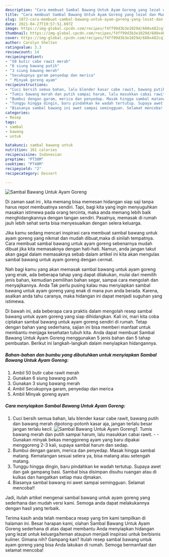 ```yaml
---
description: "Cara membuat Sambal Bawang Untuk Ayam Goreng yang lezat dan Mudah Dibuat"
title: "Cara membuat Sambal Bawang Untuk Ayam Goreng yang lezat dan Mudah Dibuat"
slug: 1072-cara-membuat-sambal-bawang-untuk-ayam-goreng-yang-lezat-dan-mudah-dibuat
date: 2021-04-27T19:57:51.697Z
image: https://img-global.cpcdn.com/recipes/f4ff99d3b3e1029d/680x482cq70/sambal-bawang-untuk-ayam-goreng-foto-resep-utama.jpg
thumbnail: https://img-global.cpcdn.com/recipes/f4ff99d3b3e1029d/680x482cq70/sambal-bawang-untuk-ayam-goreng-foto-resep-utama.jpg
cover: https://img-global.cpcdn.com/recipes/f4ff99d3b3e1029d/680x482cq70/sambal-bawang-untuk-ayam-goreng-foto-resep-utama.jpg
author: Carolyn Shelton
ratingvalue: 3.3
reviewcount: 14
recipeingredient:
- "50 butir cabe rawit merah"
- "6 siung bawang putih"
- "3 siung bawang merah"
- "Secukupnya garam penyedap dan merica"
- " Minyak goreng ayam"
recipeinstructions:
- "Cuci bersih semua bahan, lalu blender kasar cabe rawit, bawang putih dan bawang merah dipotong-potonh kasar aja, jangan terlalu besar jangan terlalu kecil."
- "Tumis bawang merah dan putih sampai harum, lalu masukkan cabai rawit.   Gunakan minyak bekas menggoreng ayam yang baru dipakai menggoreng 2-3 kali, supaya sambal harum dan sedap."
- "Bumbui dengan garam, merica dan penyedap. Masak hingga sambal matang. Kematangan sesuai selera ya, bisa matang atau setengah matang."
- "Tunggu hingga dingin, baru pindahkan ke wadah tertutup. Supaya awet dan gak gampang basi. Sambal bisa disimpan disuhu ruangan atau di kulkas dan hangatkan setiap mau djmakan."
- "Biasanya sambal bawang ini awet sampai semingguan. Selamat mencoba!!"
categories:
- Resep
tags:
- sambal
- bawang
- untuk

katakunci: sambal bawang untuk 
nutrition: 161 calories
recipecuisine: Indonesian
preptime: "PT38M"
cooktime: "PT40M"
recipeyield: "2"
recipecategory: Dessert

---
```



![Sambal Bawang Untuk Ayam Goreng](https://img-global.cpcdn.com/recipes/f4ff99d3b3e1029d/680x482cq70/sambal-bawang-untuk-ayam-goreng-foto-resep-utama.jpg)

Di zaman  saat ini , kita memang bisa memesan hidangan siap saji tanpa harus repot membuatnya sendiri. Tapi, bagi kita yang ingin menyuguhkan masakan istimewa pada orang tercinta, maka anda memang lebih baik menghidangkannya dengan tangan sendiri. Pasalnya, memasak di rumah jauh lebih sehat serta bisa menyesuaikan dengan selera keluarga.

Jika kamu sedang mencari inspirasi cara membuat sambal bawang untuk ayam goreng yang nikmat dan mudah dibuat,maka di sinilah tempatnya. Cara membuat sambal bawang untuk ayam goreng  sebenarnya mudah dibuat jika kita memasaknya dengan hati-hati. Namun, anda jangan takut akan gagal dalam memasaknya 
sebab dalam artikel ini kita akan mengulas sambal bawang untuk ayam goreng dengan cermat.  



Nah bagi kamu yang akan memasak sambal bawang untuk ayam goreng yang enak, ada beberapa tahap yang dapat dilakukan, mulai dari memilih jenis bahan, kemudian pemilihan bahan segar, sampai cara mengolah dan menyajikannya. Anda Tak perlu pusing kalau mau menyiapkan sambal bawang untuk ayam goreng yang enak di mana pun anda berada. Karena, asalkan anda  tahu caranya, maka hidangan ini dapat menjadi suguhan yang istimewa.

Di bawah ini, ada beberapa cara praktis  dalam mengolah resep sambal bawang untuk ayam goreng yang siap dihidangkan. Kali ini, mari kita coba ciptakan sambal bawang untuk ayam goreng sendiri di rumah. Tetap dengan bahan yang sederhana, sajian ini bisa memberi manfaat untuk membantu menjaga kesehatan tubuh kita. Anda dapat membuat Sambal Bawang Untuk Ayam Goreng menggunakan 5 jenis bahan dan 5 tahap pembuatan. Berikut ini langkah-langkah dalam menyiapkan hidangannya.

<!--inarticleads1-->

##### Bahan-bahan dan bumbu yang dibutuhkan untuk menyiapkan Sambal Bawang Untuk Ayam Goreng:

1. Ambil 50 butir cabe rawit merah
1. Gunakan 6 siung bawang putih
1. Gunakan 3 siung bawang merah
1. Ambil Secukupnya garam, penyedap dan merica
1. Ambil  Minyak goreng ayam




<!--inarticleads2-->

##### Cara menyiapkan Sambal Bawang Untuk Ayam Goreng:

1. Cuci bersih semua bahan, lalu blender kasar cabe rawit, bawang putih dan bawang merah dipotong-potonh kasar aja, jangan terlalu besar jangan terlalu kecil.
<img src="https://img-global.cpcdn.com/steps/1ff4ec5e4b60562a/160x128cq70/sambal-bawang-untuk-ayam-goreng-langkah-memasak-1-foto.jpg" alt="Sambal Bawang Untuk Ayam Goreng">1. Tumis bawang merah dan putih sampai harum, lalu masukkan cabai rawit.  -  - Gunakan minyak bekas menggoreng ayam yang baru dipakai menggoreng 2-3 kali, supaya sambal harum dan sedap.
1. Bumbui dengan garam, merica dan penyedap. Masak hingga sambal matang. Kematangan sesuai selera ya, bisa matang atau setengah matang.
1. Tunggu hingga dingin, baru pindahkan ke wadah tertutup. Supaya awet dan gak gampang basi. Sambal bisa disimpan disuhu ruangan atau di kulkas dan hangatkan setiap mau djmakan.
1. Biasanya sambal bawang ini awet sampai semingguan. Selamat mencoba!!




Jadi, itulah artikel mengenai  sambal bawang untuk ayam goreng  yang sederhana dan mudah versi kami. Semoga anda dapat melakukannya dengan hasil yang terbaik. 

Terima kasih anda telah membaca resep yang tim kami tampilkan di halaman ini. Besar harapan kami, olahan  Sambal Bawang Untuk Ayam Goreng sederhana di atas dapat membantu Anda menyiapkan hidangan yang lezat untuk keluarga/teman ataupun menjadi inspirasi untuk berbisnis kuliner. Gimana nih? Gampang kan? Itulah resep sambal bawang untuk ayam goreng yang bisa Anda lakukan di rumah. Semoga bermanfaat dan selamat mencoba!

